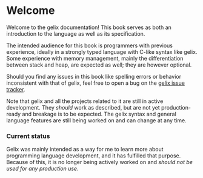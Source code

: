 # Welcome

Welcome to the gelix documentation! 
This book serves as both an introduction to the language as well as its specification.

The intended audience for this book is programmers with previous experience,
ideally in a strongly typed language with C-like syntax like gelix.
Some experience with memory management, mainly the differentiation between stack
and heap, are expected as well; they are however optional.

Should you find any issues in this book like spelling errors or behavior 
inconsistent with that of gelix, feel free to open a bug on the
[gelix issue tracker](https://git.angm.xyz/felix/gelixrs).

Note that gelix and all the projects related to it are still in active
development. They *should* work as described, but are not yet production-ready
and breakage is to be expected. The gelix syntax and general language features
are still being worked on and can change at any time.

### Current status

Gelix was mainly intended as a way for me to learn more about programming language
development, and it has fulfilled that purpose. Because of this, it is no longer
being actively worked on and *should not be used for any production use*.